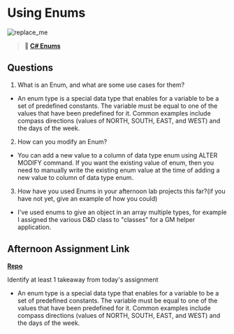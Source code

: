 # Using Enums

![replace_me](https://codeworks.blob.core.windows.net/public/assets/img/illustrations/placeholder.svg)

> **📖 [C# Enums](https://codeworksacademy.com/fs-student-guide/resources/wk10/03-Enums)**

## Questions

1. What is an Enum, and what are some use cases for them?
- An enum type is a special data type that enables for a variable to be a set of predefined constants. The variable must be equal to one of the values that have been predefined for it. Common examples include compass directions (values of NORTH, SOUTH, EAST, and WEST) and the days of the week.

2. How can you modify an Enum?
- You can add a new value to a column of data type enum using ALTER MODIFY command. If you want the existing value of enum, then you need to manually write the existing enum value at the time of adding a new value to column of data type enum.

3. How have you used Enums in your afternoon lab projects this far?(if you have not yet, give an example of how you could)
- I've used enums to give an object in an array multiple types, for example I assigned the various D&D class to "classes" for a GM helper application.

## Afternoon Assignment Link

**[Repo](https://github.com/Lumine3449/<ASSIGNMENT_REPO>)**

Identify at least 1 takeaway from today's assignment
- An enum type is a special data type that enables for a variable to be a set of predefined constants. The variable must be equal to one of the values that have been predefined for it. Common examples include compass directions (values of NORTH, SOUTH, EAST, and WEST) and the days of the week.